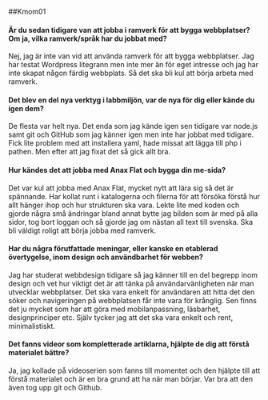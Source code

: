 ##Kmom01
<!--===============================-->

#### Är du sedan tidigare van att jobba i ramverk för att bygga webbplatser? Om ja, vilka ramverk/språk har du jobbat med?

Nej, jag är inte van vid att använda ramverk för att bygga webbplatser. Jag har testat Wordpress litegrann men inte mer än för eget intresse och jag har inte skapat någon färdig webbplats. Så det ska bli kul att börja arbeta med ramverk.

#### Det blev en del nya verktyg i labbmiljön, var de nya för dig eller kände du igen dem?

De flesta var helt nya. Det enda som jag kände igen sen tidigare var node.js samt git och GitHub som jag känner igen men inte har jobbat med tidigare. Fick lite problem med att installera yaml, hade missat att lägga till php i pathen. Men efter att jag fixat det så gick allt bra.  

#### Hur kändes det att jobba med Anax Flat och bygga din me-sida?

Det var kul att jobba med Anax Flat, mycket nytt att lära sig så det är spännande. Har kollat runt i katalogerna och filerna för att försöka förstå hur allt hänger ihop och hur strukturen ska vara. Lekte lite med koden och gjorde några små ändringar bland annat bytte jag bilden som är med på alla sidor, tog bort loggan och så gjorde jag om nästan all text till svenska. Ska bli väldigt roligt att börja jobba med ramverk.

#### Har du några förutfattade meningar, eller kanske en etablerad övertygelse, inom design och användbarhet för webben?

Jag har studerat webbdesign tidigare så jag känner till en del begrepp inom design och vet hur viktigt det är att tänka på användarvänligheten när man utvecklar webbplatser. Det ska vara enkelt för användaren att hitta det den söker och navigeringen på webbplatsen får inte vara för krånglig. Sen finns det ju mycket som har att göra med mobilanpassning, läsbarhet, designprinciper etc. Själv tycker jag att det ska vara enkelt och rent, minimalistiskt.

#### Det fanns videor som kompletterade artiklarna, hjälpte de dig att förstå materialet bättre?

Ja, jag kollade på videoserien som fanns till momentet och den hjälpte till att förstå materialet och är en bra grund att ha när man börjar. Var bra att den även tog upp git och Github.